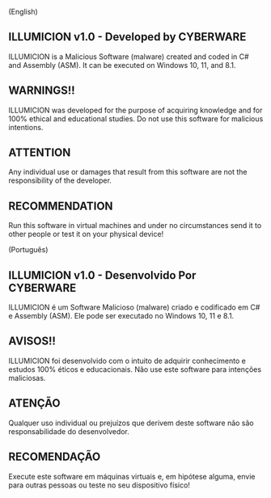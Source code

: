 (English)
## ILLUMICION v1.0 - Developed by CYBERWARE

ILLUMICION is a Malicious Software (malware) created and coded in C# and Assembly (ASM). It can be executed on Windows 10, 11, and 8.1.

## WARNINGS!!

ILLUMICION was developed for the purpose of acquiring knowledge and for 100% ethical and educational studies. Do not use this software for malicious intentions.

## ATTENTION

Any individual use or damages that result from this software are not the responsibility of the developer.

## RECOMMENDATION

Run this software in virtual machines and under no circumstances send it to other people or test it on your physical device!

(Português)
## ILLUMICION v1.0 - Desenvolvido Por CYBERWARE

ILLUMICION é um Software Malicioso (malware) criado e codificado em C# e Assembly (ASM). Ele pode ser executado no Windows 10, 11 e 8.1.

## AVISOS!!

ILLUMICION foi desenvolvido com o intuito de adquirir conhecimento e estudos 100% éticos e educacionais. Não use este software para intenções maliciosas.

## ATENÇÃO

Qualquer uso individual ou prejuízos que derivem deste software não são responsabilidade do desenvolvedor.

## RECOMENDAÇÃO
Execute este software em máquinas virtuais e, em hipótese alguma, envie para outras pessoas ou teste no seu dispositivo físico!
